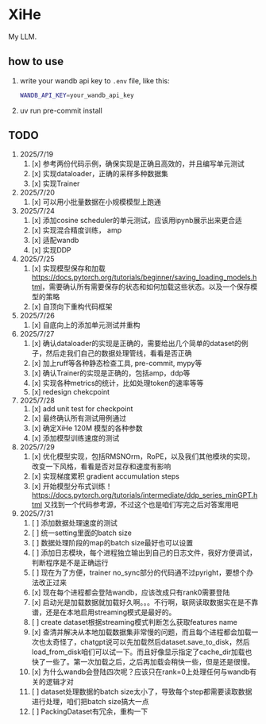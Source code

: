 # XiHe

My LLM.

## how to use

1. write your wandb api key to `.env` file, like this:

   ```bash
   WANDB_API_KEY=your_wandb_api_key
   ```

2. uv run pre-commit install

## TODO

1. 2025/7/19
   1. [x] 参考两份代码示例，确保实现是正确且高效的，并且编写单元测试
   2. [x] 实现dataloader，正确的采样多种数据集
   3. [x] 实现Trainer
2. 2025/7/20
   1. [x] 可以用小批量数据在小规模模型上跑通
3. 2025/7/24
   1. [x] 添加cosine scheduler的单元测试，应该用ipynb展示出来更合适
   2. [x] 实现混合精度训练， amp
   3. [x] 适配wandb
   4. [x] 实现DDP
4. 2025/7/25
   1. [x] 实现模型保存和加载 <https://docs.pytorch.org/tutorials/beginner/saving_loading_models.html>，需要确认所有需要保存的状态和如何加载这些状态。以及一个保存模型的策略
   2. [x] 自顶向下重构代码框架
5. 2025/7/26
   1. [x] 自底向上的添加单元测试并重构
6. 2025/7/27
   1. [x] 确认dataloader的实现是正确的，需要给出几个简单的dataset的例子，然后走我们自己的数据处理管线，看看是否正确
   2. [x] 加上ruff等各种静态检查工具, pre-commit, mypy等
   3. [x] 确认Trainer的实现是正确的，包括amp，ddp等
   4. [x] 实现各种metrics的统计，比如处理token的速率等等
   5. [x] redesign chekcpoint
7. 2025/7/28
   1. [x] add unit test for checkpoint
   2. [x] 最终确认所有测试用例通过
   3. [x] 确定XiHe 120M 模型的各种参数
   4. [x] 添加模型训练速度的测试
8. 2025/7/29
   1. [x] 优化模型实现，包括RMSNOrm，RoPE，以及我们其他模块的实现，改变一下风格，看看是否对显存和速度有影响
   2. [x] 实现梯度累积 gradient accumulation steps
   3. [x] 开始模型分布式训练！<https://docs.pytorch.org/tutorials/intermediate/ddp_series_minGPT.html> 又找到一个代码参考源，不过这个也是咱们写完之后对答案用吧
9. 2025/7/31
   1. [ ] 添加数据处理速度的测试
   2. [ ] 统一setting里面的batch size
   3. [ ] 数据处理阶段的map的batch size最好也可以设置
   4. [ ] 添加日志模块，每个进程独立输出到自己的日志文件，我好方便调试，判断程序是不是正确运行
   5. [ ] 现在为了方便，trainer no_sync部分的代码通不过pyright，要想个办法改正过来
   6. [x] 现在每个进程都会登陆wandb，应该改成只有rank0需要登陆
   7. [x] 启动光是加载数据就加载好久啊。。。不行啊，联网读取数据实在是不靠谱，还是在本地启用streaming模式是最好的。
   8. [ ] create dataset根据streaming模式判断怎么获取features name
   9. [x] 查清并解决从本地加载数据集非常慢的问题，而且每个进程都会加载一次也太奇怪了，chatgpt说可以先加载然后dataset.save_to_disk，然后load_from_disk咱们可以试一下。而且好像显示指定了cache_dir加载也快了一些了。第一次加载之后，之后再加载会稍快一些，但是还是很慢。
   10. [x] 为什么wandb会登陆四次呢？应该只在rank=0上处理任何与wandb有关的逻辑才对
   11. [ ] dataset处理数据的batch size太小了，导致每个step都需要读取数据进行处理，咱们把batch size搞大一点
   12. [ ] PackingDataset有冗余，重构一下
